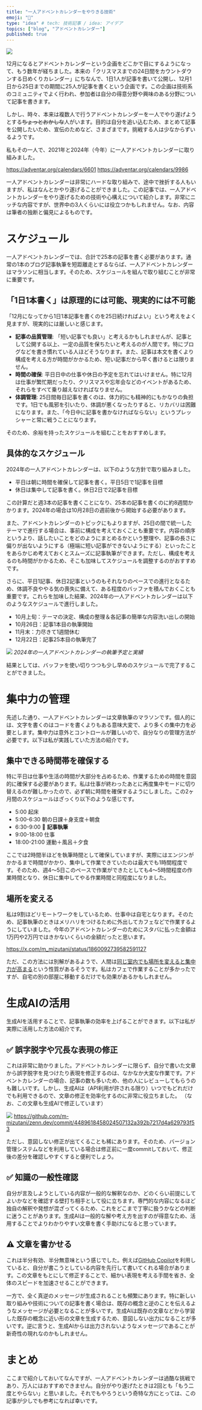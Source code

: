 ```yaml
---
title: "一人アドベントカレンダーをやりきる技術"
emoji: "🏃"
type: "idea" # tech: 技術記事 / idea: アイデア
topics: ["blog", "アドベントカレンダー"]
published: true
---
```


![](https://storage.googleapis.com/zenn-user-upload/fd4874cb26f6-20241224.jpg)

12月になるとアドベントカレンダーという企画をどこかで目にするようになって、もう数年が経ちました。本来の「クリスマスまでの24日間をカウントダウンする日めくりカレンダー」にちなんで、1日1人が記事を書いて公開し、12月1日から25日までの期間に25人が記事を書くという企画です。この企画は技術系のコミュニティでよく行われ、参加者は自分の得意分野や興味のある分野について記事を書きます。

しかし、時々、本来は複数人で行うアドベントカレンダーを一人でやり遂げようとする~~ちょっとおかしな~~人がいます。目的は自分を追い込むため、まとめて記事を公開したいため、宣伝のためなど、さまざまです。挑戦する人は少なからずいるようです。

私もその一人で、2021年と2024年（今年）に一人アドベントカレンダーに取り組みました。

https://adventar.org/calendars/6601
https://adventar.org/calendars/9986

一人アドベントカレンダーは非常にハードな取り組みで、途中で挫折する人もいますが、私はなんとかやり遂げることができました。この記事では、一人アドベントカレンダーをやり遂げるための技術や心構えについて紹介します。非常にニッチな内容ですが、世界中の3人くらいには役立つかもしれません。なお、内容は筆者の独断と偏見によるものです。

# スケジュール

一人アドベントカレンダーでは、合計で25本の記事を書く必要があります。通常の1本のブログ記事執筆を短距離走とするならば、一人アドベントカレンダーはマラソンに相当します。そのため、スケジュールを組んで取り組むことが非常に重要です。

## 「1日1本書く」は原理的には可能、現実的には不可能

「12月になってから1日1本記事を書くのを25日続ければよい」という考えをよく見ますが、現実的には厳しいと感じます。

- **記事の品質管理**: 「短い記事でも良い」と考えるかもしれませんが、記事として公開する以上、一定の品質を保ちたいと考えるのが人間です。特にブログなどを書き慣れている人ほどそうなります。また、記事は本文を書くより構成を考える方が時間がかかるため、短い記事だから早く書けるとは限りません。
- **時間の確保**: 平日日中の仕事や休日の予定を忘れてはいけません。特に12月は仕事が繁忙期だったり、クリスマスや忘年会などのイベントがあるため、それらをすべて乗り越えなければなりません。
- **体調管理**: 25日間毎日記事を書くのは、体力的にも精神的にもかなりの負担です。1日でも風邪を引いたり、体調が悪くなったりすると、リカバリは困難になります。また、「今日中に記事を書かなければならない」というプレッシャーと常に戦うことになります。

そのため、余裕を持ったスケジュールを組むことをおすすめします。

## 具体的なスケジュール

2024年の一人アドベントカレンダーは、以下のような方針で取り組みました。

- 平日は朝に時間を確保して記事を書く。平日5日で1記事を目標
- 休日は集中して記事を書く。休日2日で2記事を目標

この計算だと週3本の記事を書くことになり、25本の記事を書くのに約8週間かかります。2024年の場合は10月28日の週前後から開始する必要があります。

また、アドベントカレンダーのトピックにもよりますが、25日の間で統一したテーマで進行する場合は、事前に構成を考えておくことも重要です。内容の順序というより、話したいことをどのようにまとめるかという整理や、記事の長さに偏りが出ないようにする（極端に短い記事ができないようにする）といったことをあらかじめ考えておくとスムーズに記事執筆ができます。ただし、構成を考えるのも時間がかかるため、そこも加味してスケジュールを調整するのがおすすめです。

さらに、平日1記事、休日2記事というのもそれなりのペースでの進行となるため、体調不良ややる気の喪失に備えて、ある程度のバッファを積んでおくことも重要です。これらを加味した結果、2024年の一人アドベントカレンダーは以下のようなスケジュールで進行しました。

- 10月上旬：テーマの決定、構成の整理＆各記事の簡単な内容洗い出しの開始
- 10月26日：記事1本目の執筆開始
- 11月末：力尽きて1週間休む
- 12月22日：記事25本目の執筆完了

![](https://storage.googleapis.com/zenn-user-upload/3b90b2d6e07a-20241226.png)
_2024年の一人アドベントカレンダーの執筆予定と実績_

結果としては、バッファを使い切りつつも少し早めのスケジュールで完了することができました。

# 集中力の管理

先述した通り、一人アドベントカレンダーは文章執筆のマラソンです。個人的には、文字を書くのはコードを書くよりもある意味大変で、より多くの集中力を必要とします。集中力は意外とコントロールが難しいので、自分なりの管理方法が必要です。以下は私が実践していた方法の紹介です。

## 集中できる時間帯を確保する

特に平日は仕事や生活の時間が大部分を占めるため、作業するための時間を意図的に確保する必要があります。私は仕事が終わったあとに再度集中モードに切り替えるのが難しかったので、必ず朝に時間を確保するようにしました。この2ヶ月間のスケジュールはざっくり以下のような感じです。

- 5:00 起床
- 5:00-6:30 朝の日課＋身支度＋朝食
- 6:30-9:00 📝 **記事執筆**
- 9:00-18:00 仕事
- 18:00-21:00 運動＋風呂＋夕食

ここでは2時間半ほどを執筆時間として確保していますが、実際にはエンジンがかかるまで時間がかかり、集中して作業できていたのは最大でも1時間程度です。そのため、週4〜5日このペースで作業ができたとしても4〜5時間程度の作業時間となり、休日に集中してやる作業時間と同程度になりました。

## 場所を変える

私は9割ほどリモートワークをしているため、仕事中は自宅となります。そのため、記事執筆のときはメリハリをつけるために外出してカフェなどで作業するようにしていました。今年のアドベントカレンダーのためにスタバに払った金額は1万円や2万円ではきかないくらいの金額だったと思います。

https://x.com/m_mizutani/status/1860092739582591127

ただ、この方法には別解があるようで、人間は[同じ室内でも場所を変えると集中力が高まる](https://x.com/moroQma/status/1870105029035864395)という性質があるそうです。私はカフェで作業することが多かったですが、自宅の別の部屋に移動するだけでも効果があるかもしれません。

# 生成AIの活用

生成AIを活用することで、記事執筆の効率を上げることができます。以下は私が実際に活用した方法の紹介です。

## ✅️ 誤字脱字や冗長な表現の修正

これは非常に助かりました。アドベントカレンダーに限らず、自分で書いた文章から誤字脱字を見つけたり表現を修正するのは、なかなか大変な作業です。アドベントカレンダーの場合、記事の数も多いため、他の人にレビューしてもらうのも難しいです。しかし、生成AIは（API利用が許される限り）いつでもどれだけでも利用できるので、文章の修正を効率化するのに非常に役立ちました。
（なお、この文章も生成AIで修正しています）

![](https://storage.googleapis.com/zenn-user-upload/c5dbcdb4e012-20241227.png)
https://github.com/m-mizutani/zenn.dev/commit/4489618458024507132a392b7217d4a629793f53

ただし、意図しない修正が出てくることも稀にあります。そのため、バージョン管理システムなどを利用している場合は修正前に一度commitしておいて、修正後の差分を確認しやすくすると便利でしょう。

## ✅️ 知識の一般性確認

自分が言及しようとしている内容が一般的な解釈なのか、どのくらい前提にしてよいかなどを確認する壁打ち相手として役に立ちます。専門的な内容になるほど独自の解釈や発想が混ざってくるため、これをどこまで丁寧に扱うかなどの判断に迷うことがあります。生成AIは一般的な解や考え方を出すのが得意なため、活用することでよりわかりやすい文章を書く手助けになると思っています。

## ⚠️ 文章を書かせる

これは半分有効、半分無意味という感じでした。例えば[GitHub Copilot](https://github.com/features/copilot)を利用していると、自分が書こうとしている内容を先行して書いてくれる場合があります。この文章をもとにして修正することで、細かい表現を考える手間を省き、全体のスピードを加速させることができます。

一方で、全く真逆のメッセージが生成されることも頻繁にあります。特に新しい取り組みや技術についての記事を書く場合は、既存の概念と逆のことを伝えるようなメッセージが必要となることが多いです。生成AIは既存の文章などから学習した既存の概念に近い形の文章を生成するため、意図しない出力になることが多いです。逆に言うと、生成AIからは出力されないようなメッセージであることが新奇性の現れなのかもしれません。

# まとめ

ここまで紹介しておいてなんですが、一人アドベントカレンダーは過酷な挑戦であり、万人にはおすすめできません。自分がやり遂げたときは2回とも「もう二度とやらない」と思いました。それでもやろうという奇特な方にとっては、この記事が少しでも参考になれば幸いです。